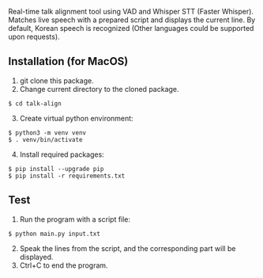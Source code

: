 Real-time talk alignment tool using VAD and Whisper STT (Faster Whisper). Matches live speech with a prepared script and displays the current line. By default, Korean speech is recognized (Other languages could be supported upon requests).

## Installation (for MacOS)

1. git clone this package.
2. Change current directory to the cloned package.
```
$ cd talk-align
```

3. Create virtual python environment:
```
$ python3 -m venv venv
$ . venv/bin/activate
```

4. Install required packages:
```
$ pip install --upgrade pip
$ pip install -r requirements.txt
```

## Test

1. Run the program with a script file:
```
$ python main.py input.txt
```

2. Speak the lines from the script, and the corresponding part will be displayed.
3. Ctrl+C to end the program.
